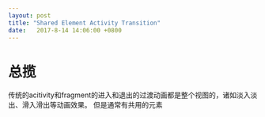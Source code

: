 ```yaml
---
layout: post
title: "Shared Element Activity Transition"
date:   2017-8-14 14:06:00 +0800
---
```

# 总揽
传统的acitivity和fragment的进入和退出的过渡动画都是整个视图的，诸如淡入淡出、滑入滑出等动画效果。
但是通常有共用的元素
